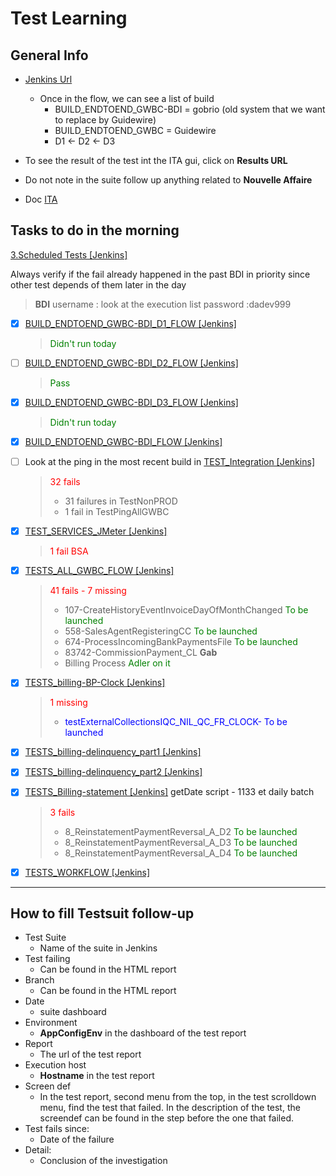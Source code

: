 # Test Learning

## General Info

- [Jenkins Url](https://stha38e56:444/view/Billing/)

  - Once in the flow, we can see a list of build
    - BUILD_ENDTOEND_GWBC-BDI = gobrio (old system that we want to replace by Guidewire)
    - BUILD_ENDTOEND_GWBC = Guidewire
    - D1 <- D2 <- D3
- To see the result of the test int the ITA gui, click on **Results URL**
- Do not note in the suite follow up anything related to **Nouvelle Affaire**
- Doc [ITA](https://apps.iad.ca.inet/sites/adsth/ITA/default.aspx )
  
## Tasks to do in the morning

[3.Scheduled Tests [Jenkins]](https://stha38e56:444/view/Billing/view/3.Scheduled%20Tests/)

Always verify if the fail already happened in the past
BDI in priority since other test depends of them later in the day

> **BDI** username : look at the execution list 
>         password :dadev999


- [x] [BUILD_ENDTOEND_GWBC-BDI_D1_FLOW [Jenkins]](https://stha38e56:444/view/Billing/view/3.Scheduled%20Tests/job/BUILD_ENDTOEND_GWBC-BDI_D1_FLOW/)
  > <span style="color:green">Didn't run today</span>
- [ ] [BUILD_ENDTOEND_GWBC-BDI_D2_FLOW [Jenkins]](https://stha38e56:444/view/Billing/view/3.Scheduled%20Tests/job/BUILD_ENDTOEND_GWBC-BDI_D2_FLOW/)
  > <span style="color:green">Pass<span>
- [x] [BUILD_ENDTOEND_GWBC-BDI_D3_FLOW [Jenkins]](https://stha38e56:444/view/Billing/view/3.Scheduled%20Tests/job/BUILD_ENDTOEND_GWBC-BDI_D3_FLOW/)
  > <span style="color:green">Didn't run today</span>
- [x] [BUILD_ENDTOEND_GWBC-BDI_FLOW [Jenkins]](https://stha38e56:444/view/Billing/view/3.Scheduled%20Tests/job/BUILD_ENDTOEND_GWBC-BDI_FLOW/)
- [ ] Look at the ping in the most recent build in [TEST_Integration [Jenkins]](https://stha38e56:444/view/Billing/view/3.Scheduled%20Tests/job/TEST_Integration/)
  > <span style="color:red">32 fails</span>
  > - 31 failures in TestNonPROD
  > - 1 fail in TestPingAllGWBC
- [x] [TEST_SERVICES_JMeter [Jenkins]](https://stha38e56:444/view/Billing/view/3.Scheduled%20Tests/job/TEST_SERVICES_JMeter/)
  > <span style="color:red">1 fail BSA<span>
- [x] [TESTS_ALL_GWBC_FLOW [Jenkins]](https://stha38e56:444/view/Billing/view/3.Scheduled%20Tests/job/TESTS_ALL_GWBC_FLOW/)
  > <span style="color:red">41 fails - 7 missing<span>
  > - 107-CreateHistoryEventInvoiceDayOfMonthChanged<span style="color:green"> To be launched<span>
  > - 558-SalesAgentRegisteringCC <span style="color:green">To be launched<span>
  > - 674-ProcessIncomingBankPaymentsFile <span style="color:green">To be launched<span>
  > -  83742-CommissionPayment_CL **Gab** 
  > -  Billing Process <span style="color:green">Adler on it</span>
- [x] [TESTS_billing-BP-Clock [Jenkins]](https://stha38e56:444/view/Billing/view/3.Scheduled%20Tests/job/TESTS_billing-BP-Clock/)
    > <span style="color:red"> 1 missing<span>
    > - <span style="color:blue">testExternalCollectionsIQC_NIL_QC_FR_CLOCK- To be launched</span>   
- [x] [TESTS_billing-delinquency_part1 [Jenkins]](https://stha38e56:444/view/Billing/view/3.Scheduled%20Tests/job/TESTS_billing-delinquency_part1/)
- [x] [TESTS_billing-delinquency_part2 [Jenkins]](https://stha38e56:444/view/Billing/view/3.Scheduled%20Tests/job/TESTS_billing-delinquency_part2/)

- [x] [TESTS_Billing-statement [Jenkins]](https://stha38e56:444/view/Billing/view/3.Scheduled%20Tests/job/TESTS_Billing-statement/) getDate script - 1133 et daily batch
  > <span style="color:red"> 3 fails<span>
  > -   8_ReinstatementPaymentReversal_A_D2 <span style="color:green">To be launched<span>
  > -  8_ReinstatementPaymentReversal_A_D3 <span style="color:green">To be launched<span>
  > -  8_ReinstatementPaymentReversal_A_D4 <span style="color:green">To be launched<span>
- [x] [TESTS_WORKFLOW [Jenkins]](https://stha38e56:444/view/Billing/view/3.Scheduled%20Tests/job/TESTS_WORKFLOW/)

---

## How to fill Testsuit follow-up

- Test Suite
  - Name of the suite in Jenkins
- Test failing
  - Can be found in the HTML report
- Branch
  - Can be found in the HTML report
- Date
  - suite dashboard
- Environment
  - **AppConfigEnv** in the dashboard of the test report
- Report
  - The url of the test report
- Execution host
  - **Hostname** in the test report
- Screen def
  - In the test report, second menu from the top, in the test scrolldown menu, find the test that failed. In the description of the test, the screendef can be found in the step before the one that failed.
- Test fails since:
  - Date of the failure
- Detail:
  - Conclusion of the investigation